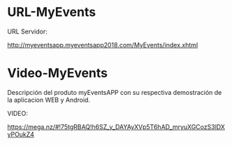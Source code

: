 # URL-MyEvents

URL Servidor:

http://myeventsapp.myeventsapp2018.com/MyEvents/index.xhtml

# Video-MyEvents
Descripción del produto myEventsAPP con su respectiva demostración de la aplicacion WEB y Android.

VIDEO:

https://mega.nz/#!75tgRBAQ!h6SZ_y_DAYAyXVp5T6hAD_mryuXGCozS3lDXyPOukZ4
